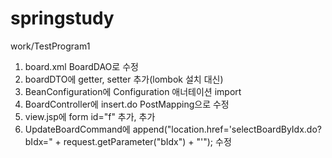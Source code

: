 # springstudy

work/TestProgram1

1. board.xml BoardDAO로 수정
2. boardDTO에 getter, setter 추가(lombok 설치 대신)
3. BeanConfiguration에 Configuration 애너테이션 import
4. BoardController에 insert.do PostMapping으로 수정
5. view.jsp에 form id="f" 추가, <input type="hidden" name="bIdx" value="${boardDTO.bIdx}"> 추가
6. UpdateBoardCommand에 append("location.href='selectBoardByIdx.do?bIdx=" + request.getParameter("bIdx") + "'"); 수정


